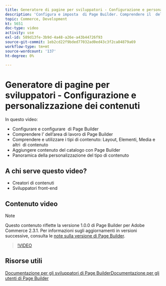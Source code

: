 ```yaml
---
title: Generatore di pagine per sviluppatori - Configurazione e personalizzazione dei contenuti
description: 'Configura e imposta ​ di Page Builder. Comprendere il ​ dell’area di lavoro di Page Builder. Comprendere e utilizzare i tipi di contenuto: layout, elementi, contenuti multimediali e altri ​ di contenuto. Aggiungi il contenuto del catalogo con Page Builder.'
topic: Commerce, Development
kt: 5651
doc-type: video
activity: use
exl-id: 589d13fe-3b9d-4a48-a26e-a43b44726f93
source-git-commit: 1eb2cd22f9bded77032ad0ed43c3f2ca84879a69
workflow-type: tm+mt
source-wordcount: '137'
ht-degree: 0%

---
```


# Generatore di pagine per sviluppatori - Configurazione e personalizzazione dei contenuti

In questo video:

- Configurare e configurare &#x200B; di Page Builder
- Comprendere l’&#x200B; dell’area di lavoro di Page Builder
- Comprendere e utilizzare i tipi di contenuto: Layout, Elementi, Media e altri &#x200B; di contenuto
- Aggiungere contenuto del catalogo con Page Builder
- Panoramica della personalizzazione del tipo di contenuto

## A chi serve questo video?

- Creatori di contenuti
- Sviluppatori front-end

## Contenuto video

>[!NOTE]
>
>Questo contenuto riflette la versione 1.0.0 di Page Builder per Adobe Commerce 2.3.1. Per informazioni sugli aggiornamenti in versioni successive, consulta le [note sulla versione di Page Builder](https://devdocs.magento.com/page-builder/docs/release-notes.html).

>[!VIDEO](https://video.tv.adobe.com/v/35710?quality=12&learn=on)

## Risorse utili

[Documentazione per gli sviluppatori di Page ](https://devdocs.magento.com/page-builder/docs/index.html)
[BuilderDocumentazione per gli utenti di Page Builder](https://docs.magento.com/user-guide/cms/page-builder.html)
